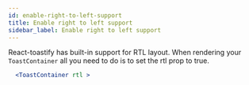 ```yaml
---
id: enable-right-to-left-support
title: Enable right to left support
sidebar_label: Enable right to left support
---
```


React-toastify has built-in support for RTL layout. When rendering your `ToastContainer` all you need to do is to set the rtl prop to true.

```jsx
  <ToastContainer rtl >
```

